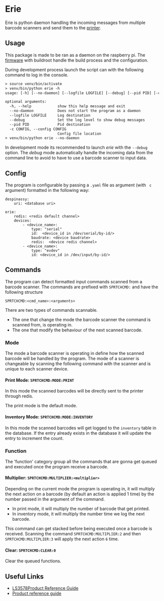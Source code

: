 # Erie

Erie is python daemon handling the incoming messages from multiple barcode
scanners and send them to the [printer](https://github.com/Sprtch/victoria).

## Usage

This package is made to be ran as a daemon on the raspberry pi.
The [firmware](https://github.com/Sprtch/buildroot) with buildroot handle the
build process and the configuration.

During development process launch the script can with the following
command to log in the console.

```txt
> source venv/bin/activate
> venv/bin/python erie -h
usage: [-h] [--no-daemon] [--logfile LOGFILE] [--debug] [--pid PID] [-c CONFIG]

optional arguments:
  -h, --help            show this help message and exit
  --no-daemon           Does not start the program as a daemon
  --logfile LOGFILE     Log destination
  --debug               Set the log level to show debug messages
  --pid PID             Pid destination
  -c CONFIG, --config CONFIG
                        Config file location
> venv/bin/python erie --no-daemon
```

In development mode its recommended to launch _erie_ with the `--debug` option.
The _debug_ mode automatically handle the incoming data from the command line
to avoid to have to use a barcode scanner to input data.

## Config

The program is configurable by passing a `.yaml` file as argument (with ` c` argument) formatted in the following way:

```
despinassy:
    uri: <database uri>

erie:
    redis: <redis default channel>
    devices:
        - <device_name>:
            type: "serial"
            id:  <device_id in /dev/serial/by-id/>
            baudrate: <device baudrate>
            redis:  <device redis channel>
        - <device_name>:
            type: "evdev"
            id: <device_id in /dev/input/by-id/>
```

## Commands

The program can detect formatted input commands scanned from a barcode scanner.
The commands are prefixed with `SPRTCHCMD:` and have the following
structure

```
SPRTCHCMD:<cmd_name>:<arguments>
```

There are two types of commands scannable.

* The one that change the mode the barcode scanner the command is scanned from, is operating in.
* The one that modify the behaviour of the next scanned barcode.

### Mode

The mode a barcode scanner is operating in define how the scanned barcode will be
handled by the program.
The mode of a scanner is changeable by scanning the following command with the
scanner and is unique to each scanner device.

#### Print Mode: `SPRTCHCMD:MODE:PRINT`

In this mode the scanned barcodes will be directly sent
to the printer through redis.

The print mode is the default mode. 

#### Inventory Mode: `SPRTCHCMD:MODE:INVENTORY`

In this mode the scanned barcodes will get logged to the `inventory` table in
the database. 
If the entry already exists in the database it will update the entry to
increment the count.

### Function

The 'function' category group all the commands that are gonna get queued and
executed once the program receive a barcode.

#### Multiplier: `SPRTCHCMD:MULTIPLIER:<multiplier>`

Depending on the current mode the program is operating in, it will multiply 
the next action on a barcode (by default an action is applied 1 time) by the 
number passed in the argument of the command.

* In print mode, it will multiply the number of barcode that get printed.
* In inventory mode, it will multiply the number time we log the next barcode.

This command can get stacked before being executed once a barcode is received.
Scanning the command `SPRTCHCMD:MULTIPLIER:2` and then `SPRTCHCMD:MULTIPLIER:3`
will apply the next action `6` time.

#### Clear: `SPRTCHCMD:CLEAR:0`

Clear the queued functions.

## Useful Links

* [LS3578Product Reference Guide](https://topresale.ru/download/Zebra_Motorola_LS3578_%D0%A1%D0%BF%D1%80%D0%B0%D0%B2%D0%BE%D1%87%D0%BD%D0%BE%D0%B5_%D1%80%D1%83%D0%BA%D0%BE%D0%B2%D0%BE%D0%B4%D1%81%D1%82%D0%B2%D0%BE.pdf)
* [Product reference guide](https://www.zebra.com/content/dam/zebra_new_ia/en-us/manuals/barcode-scanners/ds3578-prg-en.pdf)
